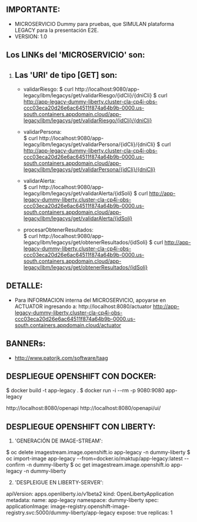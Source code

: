 
IMPORTANTE:
----------
* MICROSERVICIO Dummy para pruebas, que SIMULAN plataforma LEGACY para la presentación E2E.
* VERSION: 1.0 

Los LINKs del 'MICROSERVICIO' son:
---------------------------------

  1. Las 'URI' de tipo [GET] son:
     ---------------------------
  
     - validarRiesgo: 
	   $ curl http://localhost:9080/app-legacy/ibm/legacys/get/validarRiesgo/{idCli}/{dniCli}
       $ curl http://app-legacy-dummy-liberty.cluster-cla-cp4i-obs-ccc03eca20d26e6ac64511f874a64b9b-0000.us-south.containers.appdomain.cloud/app-legacy/ibm/legacys/get/validarRiesgo/{idCli}/{dniCli}
       
     - validarPersona:  
	   $ curl http://localhost:9080/app-legacy/ibm/legacys/get/validarPersona/{idCli}/{dniCli}
       $ curl http://app-legacy-dummy-liberty.cluster-cla-cp4i-obs-ccc03eca20d26e6ac64511f874a64b9b-0000.us-south.containers.appdomain.cloud/app-legacy/ibm/legacys/get/validarPersona/{idCli}/{dniCli}
       
     - validarAlerta:  
	   $ curl http://localhost:9080/app-legacy/ibm/legacys/get/validarAlerta/{idSoli}
       $ curl http://app-legacy-dummy-liberty.cluster-cla-cp4i-obs-ccc03eca20d26e6ac64511f874a64b9b-0000.us-south.containers.appdomain.cloud/app-legacy/ibm/legacys/get/validarAlerta/{idSoli}
       
     - procesarObtenerResultados:  
	   $ curl http://localhost:9080/app-legacy/ibm/legacys/get/obtenerResultados/{idSoli}
       $ curl http://app-legacy-dummy-liberty.cluster-cla-cp4i-obs-ccc03eca20d26e6ac64511f874a64b9b-0000.us-south.containers.appdomain.cloud/app-legacy/ibm/legacys/get/obtenerResultados/{idSoli} 
      	    
       	    
DETALLE:
------- 
* Para INFORMACION interna del MICROSERVICIO, apoyarse en ACTUATOR ingresando a: 
  http://localhost:8080/actuator
  http://app-legacy-dummy-liberty.cluster-cla-cp4i-obs-ccc03eca20d26e6ac64511f874a64b9b-0000.us-south.containers.appdomain.cloud/actuator

BANNERs:
-------
* http://www.patorjk.com/software/taag



DESPLIEGUE OPENSHIFT CON DOCKER:
--------------------------------
$ docker build -t app-legacy .
$ docker run -i --rm -p 9080:9080 app-legacy

http://localhost:8080/openapi
http://localhost:8080/openapi/ui/



DESPLIEGUE OPENSHIFT CON LIBERTY:
--------------------------------

1. 'GENERACIÓN DE IMAGE-STREAM':

$ oc delete imagestream.image.openshift.io app-legacy -n dummy-liberty
$ oc import-image app-legacy --from=docker.io/maktup/app-legacy:latest --confirm -n dummy-liberty
$ oc get imagestream.image.openshift.io app-legacy -n dummy-liberty


2. 'DESPLEIGUE EN LIBERTY-SERVER':

apiVersion: apps.openliberty.io/v1beta2
kind: OpenLibertyApplication
metadata:
  name: app-legacy
  namespace: dummy-liberty
spec:
  applicationImage: image-registry.openshift-image-registry.svc:5000/dummy-liberty/app-legacy
  expose: true
  replicas: 1


